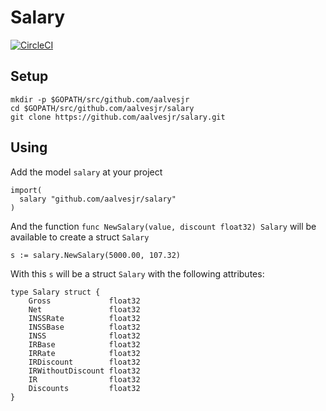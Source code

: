 # Salary
[![CircleCI](https://circleci.com/gh/aalvesjr/salary.svg?style=svg)](https://circleci.com/gh/aalvesjr/salary)

## Setup

```
mkdir -p $GOPATH/src/github.com/aalvesjr
cd $GOPATH/src/github.com/aalvesjr/salary
git clone https://github.com/aalvesjr/salary.git
```

## Using

Add the model `salary` at your project


```
import(
  salary "github.com/aalvesjr/salary"
)
```

And the function `func NewSalary(value, discount float32) Salary` will be available to create a struct `Salary`

```
s := salary.NewSalary(5000.00, 107.32)
```

With this `s` will be a struct `Salary` with the following attributes:

```
type Salary struct {
	Gross             float32
	Net               float32
	INSSRate          float32
	INSSBase          float32
	INSS              float32
	IRBase            float32
	IRRate            float32
	IRDiscount        float32
	IRWithoutDiscount float32
	IR                float32
	Discounts         float32
}
```
